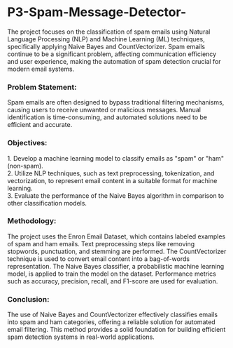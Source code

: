 # P3-Spam-Message-Detector-
<html>
<body>
 <p>
   The project focuses on the classification of spam emails using Natural Language Processing (NLP) and Machine Learning (ML) techniques, specifically applying Naive Bayes and CountVectorizer. Spam emails continue to be a significant problem, affecting communication efficiency and user experience, making the automation of spam detection crucial for modern email systems.
 </p>
  <h3>
    Problem Statement:
  </h3>
  <p>
    Spam emails are often designed to bypass traditional filtering mechanisms, causing users to receive unwanted or malicious messages. Manual identification is time-consuming, and automated solutions need to be efficient and accurate.
  </p>
  <h3>
    Objectives:
  </h3>
  <p>
    1.	Develop a machine learning model to classify emails as "spam" or "ham" (non-spam).<br>
    2.	Utilize NLP techniques, such as text preprocessing, tokenization, and vectorization, to represent email content in a suitable format for machine learning.<br>
    3.	Evaluate the performance of the Naive Bayes algorithm in comparison to other classification models.<br>
  </p>
  <h3>
    Methodology:
  </h3>
  <p>
    The project uses the Enron Email Dataset, which contains labeled examples of spam and ham emails. Text preprocessing steps like removing stopwords, punctuation, and stemming are performed. The CountVectorizer technique is used to convert email content into a bag-of-words representation. The Naive Bayes classifier, a probabilistic machine learning model, is applied to train the model on the dataset. Performance metrics such as accuracy, precision, recall, and F1-score are used for evaluation.
  </p>
  <h3>
    Conclusion:
  </h3>
  <p>
    The use of Naive Bayes and CountVectorizer effectively classifies emails into spam and ham categories, offering a reliable solution for automated email filtering. This method provides a solid foundation for building efficient spam detection systems in real-world applications.
  </p>
</body>
</html>
  
